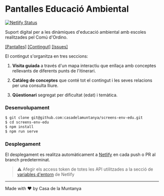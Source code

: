 # Pantalles Educació Ambiental

[![Netlify Status](https://api.netlify.com/api/v1/badges/903ecff9-a779-4c83-bfe1-0f0de972a5dc/deploy-status)](https://app.netlify.com/sites/cdm-screens-env-edu/deploys)

Suport digital per a les dinàmiques d'educació ambiental amb escoles realitzades pel Comú d'Ordino.

[[Pantalles]](https://envedu.casadelamuntanya.tech)
[[Contingut]](https://airtable.com/tblHaoR20KN9BATvC/)
[[Issues]](https://github.com/casadelamuntanya/screens-env-edu/issues)

El contingut s'organitza en tres seccions:
1. **Visita guiada** a través d'un mapa interactiu que enllaça amb conceptes rellevants de diferents punts de l'itinerari.

2. **Catàleg de conceptes** que conté tot el contingut i les seves relacions per una consulta lliure.

3. **Qüestionari** segregat per dificultat (edat) i temàtica.

### Desenvolupament
```bash
$ git clone git@github.com:casadelamuntanya/screens-env-edu.git
$ cd screens-env-edu
$ npm install
$ npm run serve
```

### Desplegament
El desplegament es realitza automàticament a [Netlify](https://app.netlify.com/sites/cdm-screens-env-edu/settings/deploys#environment) en cada push o PR al branch predeterminat.

> :warning: Afegir els access token de totes les API utilitzades a la secció de [variables d'entorn](https://app.netlify.com/sites/cdm-screens-env-edu/settings/deploys#environment) de Netlify

---

Made with :heart: by Casa de la Muntanya
